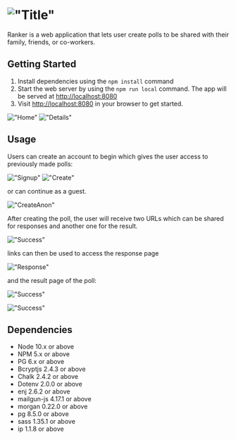 !["Title"](public/images/photos-md/ranker-title.jpeg)
==================================================

Ranker is a web application that lets user create polls to be shared with their family, friends, or co-workers.


## Getting Started

 1. Install dependencies using the `npm install` command
 2. Start the web server by using the `npm run local` command. The app will be served at <http://localhost:8080>
 3. Visit <http://localhost:8080> in your browser to get started.

 !["Home"](public/images/photos-md/home-page.jpeg)
 !["Details"](public/images/photos-md/detail-page.jpeg)

 ## Usage

 Users can create an account to begin which gives the user access to previously made polls:

 !["Signup"](public/images/photos-md/sign-up.jpeg)
 !["Create"](public/images/photos-md/create-poll.jpeg)


or can continue as a guest. 

!["CreateAnon"](public/images/photos-md/create-anonymous.jpeg)

After creating the poll, the user will receive two URLs which can be shared for responses and another one for the result.


!["Success"](public/images/photos-md/poll-form.jpeg)

links can then be used to access the response page 

!["Response"](public/images/photos-md/response.jpeg)

and the result page of the poll:

!["Success"](public/images/photos-md/detail-page.jpeg)

!["Success"](public/images/photos-md/detail-analytics.jpeg)

## Dependencies

- Node 10.x or above
- NPM 5.x or above
- PG 6.x or above
- Bcryptjs 2.4.3 or above
- Chalk 2.4.2 or above
- Dotenv 2.0.0 or above
- enj 2.6.2 or above
- mailgun-js 4.17.1 or above
- morgan 0.22.0 or above
- pg 8.5.0 or above
- sass 1.35.1 or above
- ip 1.1.8 or above




